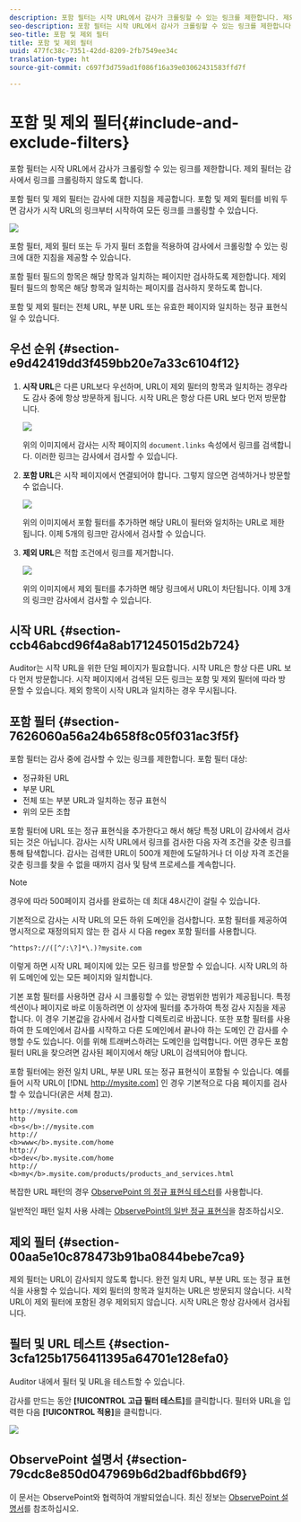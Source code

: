 ```yaml
---
description: 포함 필터는 시작 URL에서 감사가 크롤링할 수 있는 링크를 제한합니다. 제외 필터는 감사에서 링크를 크롤링하지 않도록 합니다.
seo-description: 포함 필터는 시작 URL에서 감사가 크롤링할 수 있는 링크를 제한합니다. 제외 필터는 감사에서 링크를 크롤링하지 않도록 합니다.
seo-title: 포함 및 제외 필터
title: 포함 및 제외 필터
uuid: 477fc38c-7351-42dd-8209-2fb7549ee34c
translation-type: ht
source-git-commit: c697f3d759ad1f086f16a39e03062431583ffd7f

---
```



# 포함 및 제외 필터{#include-and-exclude-filters}

포함 필터는 시작 URL에서 감사가 크롤링할 수 있는 링크를 제한합니다. 제외 필터는 감사에서 링크를 크롤링하지 않도록 합니다.

<!--
Content from ObservePoint (https://help.observepoint.com/articles/2872121-include-and-exclude-filters) with their permission. Modified slightly for style and Auditor emphasis.
-->

포함 필터 및 제외 필터는 감사에 대한 지침을 제공합니다. 포함 및 제외 필터를 비워 두면 감사가 시작 URL의 링크부터 시작하여 모든 링크를 크롤링할 수 있습니다.

![](assets/filter.png)

포함 필터, 제외 필터 또는 두 가지 필터 조합을 적용하여 감사에서 크롤링할 수 있는 링크에 대한 지침을 제공할 수 있습니다.

포함 필터 필드의 항목은 해당 항목과 일치하는 페이지만 검사하도록 제한합니다. 제외 필터 필드의 항목은 해당 항목과 일치하는 페이지를 검사하지 못하도록 합니다.

포함 및 제외 필터는 전체 URL, 부분 URL 또는 유효한 페이지와 일치하는 정규 표현식일 수 있습니다.

## 우선 순위 {#section-e9d42419dd3f459bb20e7a33c6104f12}

1. **시작 URL**&#x200B;은 다른 URL보다 우선하며, URL이 제외 필터의 항목과 일치하는 경우라도 감사 중에 항상 방문하게 됩니다. 시작 URL은 항상 다른 URL 보다 먼저 방문합니다.

   ![](assets/startingpage.png)

   위의 이미지에서 감사는 시작 페이지의 `document.links` 속성에서 링크를 검색합니다. 이러한 링크는 감사에서 검사할 수 있습니다.

1. **포함 URL**&#x200B;은 시작 페이지에서 연결되어야 합니다. 그렇지 않으면 검색하거나 방문할 수 없습니다.

   ![](assets/includefilter.png)

   위의 이미지에서 포함 필터를 추가하면 해당 URL이 필터와 일치하는 URL로 제한됩니다. 이제 5개의 링크만 감사에서 검사할 수 있습니다.

1. **제외 URL**&#x200B;은 적합 조건에서 링크를 제거합니다.

   ![](assets/excludefilter.png)

   위의 이미지에서 제외 필터를 추가하면 해당 링크에서 URL이 차단됩니다. 이제 3개의 링크만 감사에서 검사할 수 있습니다.

## 시작 URL {#section-ccb46abcd96f4a8ab171245015d2b724}

Auditor는 시작 URL을 위한 단일 페이지가 필요합니다. 시작 URL은 항상 다른 URL 보다 먼저 방문합니다. 시작 페이지에서 검색된 모든 링크는 포함 및 제외 필터에 따라 방문할 수 있습니다. 제외 항목이 시작 URL과 일치하는 경우 무시됩니다.

## 포함 필터 {#section-7626060a56a24b658f8c05f031ac3f5f}

포함 필터는 감사 중에 검사할 수 있는 링크를 제한합니다. 포함 필터 대상:

* 정규화된 URL
* 부분 URL
* 전체 또는 부분 URL과 일치하는 정규 표현식
* 위의 모든 조합

포함 필터에 URL 또는 정규 표현식을 추가한다고 해서 해당 특정 URL이 감사에서 검사되는 것은 아닙니다. 감사는 시작 URL에서 링크를 검사한 다음 자격 조건을 갖춘 링크를 통해 탐색합니다. 감사는 검색한 URL이 500개 제한에 도달하거나 더 이상 자격 조건을 갖춘 링크를 찾을 수 없을 때까지 검사 및 탐색 프로세스를 계속합니다.

>[!NOTE]
>
>경우에 따라 500페이지 검사를 완료하는 데 최대 48시간이 걸릴 수 있습니다.

기본적으로 감사는 시작 URL의 모든 하위 도메인을 검사합니다. 포함 필터를 제공하여 명시적으로 재정의되지 않는 한 검사 시 다음 regex 포함 필터를 사용합니다.

`^https?://([^/:\?]*\.)?mysite.com`

이렇게 하면 시작 URL 페이지에 있는 모든 링크를 방문할 수 있습니다. 시작 URL의 하위 도메인에 있는 모든 페이지와 일치합니다.

기본 포함 필터를 사용하면 감사 시 크롤링할 수 있는 광범위한 범위가 제공됩니다. 특정 섹션이나 페이지로 바로 이동하려면 이 상자에 필터를 추가하여 특정 감사 지침을 제공합니다. 이 경우 기본값을 감사에서 검사할 디렉토리로 바꿉니다. 또한 포함 필터를 사용하여 한 도메인에서 감사를 시작하고 다른 도메인에서 끝나야 하는 도메인 간 감사를 수행할 수도 있습니다. 이를 위해 트래버스하려는 도메인을 입력합니다. 어떤 경우든 포함 필터 URL을 찾으려면 감사된 페이지에서 해당 URL이 검색되어야 합니다.

포함 필터에는 완전 일치 URL, 부분 URL 또는 정규 표현식이 포함될 수 있습니다. 예를 들어 시작 URL이 [!DNL http://mysite.com] 인 경우 기본적으로 다음 페이지를 검사할 수 있습니다(굵은 서체 참고).

```
http://mysite.com
http
<b>s</b>://mysite.com
http://
<b>www</b>.mysite.com/home
http://
<b>dev</b>.mysite.com/home
http://
<b>my</b>.mysite.com/products/products_and_services.html
```

복잡한 URL 패턴의 경우 [ObservePoint 의 정규 표현식 테스터](http://regex.observepoint.com/)를 사용합니다.

일반적인 패턴 일치 사용 사례는 [ObservePoint의 일반 정규 표현식](https://help.observepoint.com/articles/2872116-common-regular-expressions-for-observepoint)을 참조하십시오.

## 제외 필터 {#section-00aa5e10c878473b91ba0844bebe7ca9}

제외 필터는 URL이 감사되지 않도록 합니다. 완전 일치 URL, 부분 URL 또는 정규 표현식을 사용할 수 있습니다. 제외 필터의 항목과 일치하는 URL은 방문되지 않습니다. 시작 URL이 제외 필터에 포함된 경우 제외되지 않습니다. 시작 URL은 항상 감사에서 검사됩니다.

## 필터 및 URL 테스트 {#section-3cfa125b1756411395a64701e128efa0}

Auditor 내에서 필터 및 URL을 테스트할 수 있습니다.

감사를 만드는 동안 **[!UICONTROL 고급 필터 테스트]**&#x200B;를 클릭합니다. 필터와 URL을 입력한 다음 **[!UICONTROL 적용]**&#x200B;을 클릭합니다.

![](assets/test-advanced-filters.png)

## ObservePoint 설명서 {#section-79cdc8e850d047969b6d2badf6bbd6f9}

이 문서는 ObservePoint와 협력하여 개발되었습니다. 최신 정보는 [ObservePoint 설명서](https://help.observepoint.com/articles/2872121-include-and-exclude-filters)를 참조하십시오.
